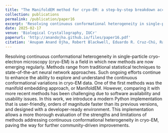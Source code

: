 ```yaml
---
title: "The ManifoldEM method for cryo-EM: a step-by-step breakdown accompanied by a modern Python implementation"
collection: publications
permalink: /publication/paper16
excerpt: 'Resolving continuous conformational heterogeneity in single-particle cryo-electron microscopy (cryo-EM) is a field in which new methods are now emerging regularly. Methods range from traditional statistical techniques to state-of-the-art neural network approaches. Such ongoing efforts continue to enhance the ability to explore and understand the continuous conformational variations in cryo-EM data. One of the first methods was the manifold embedding approach, or ManifoldEM. However, comparing it with more recent methods has been challenging due to software availability and usability issues. In this work, we introduce a modern Python implementation that is user-friendly, orders of magnitude faster than its previous versions, and designed with a developer-ready environment. This implementation allows a more thorough evaluation of the strengths and limitations of methods addressing continuous conformational heterogeneity in cryo-EM, paving the way for further community-driven improvements.'
date: 2025-02-17
venue: 'Biological Crystallography, IUCr'
paperurl: 'http://anandojha.github.io/files/paper16.pdf'
citation: 'Anupam Anand Ojha, Robert Blackwell, Eduardo R. Cruz-Chú, Raison Dsouza, Miro A. Astore, Peter Schwander, and Sonya M. Hanson. "The ManifoldEM method for cryo-EM: a step-by-step breakdown accompanied by a modern Python implementation." Biological Crystallography 81, no. 3 (2025).'
---
```


Resolving continuous conformational heterogeneity in single-particle cryo-electron microscopy (cryo-EM) is a field in which new methods are now emerging regularly. Methods range from traditional statistical techniques to state-of-the-art neural network approaches. Such ongoing efforts continue to enhance the ability to explore and understand the continuous conformational variations in cryo-EM data. One of the first methods was the manifold embedding approach, or ManifoldEM. However, comparing it with more recent methods has been challenging due to software availability and usability issues. In this work, we introduce a modern Python implementation that is user-friendly, orders of magnitude faster than its previous versions, and designed with a developer-ready environment. This implementation allows a more thorough evaluation of the strengths and limitations of methods addressing continuous conformational heterogeneity in cryo-EM, paving the way for further community-driven improvements.
